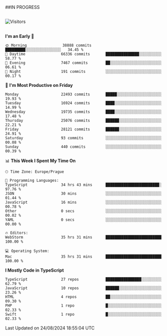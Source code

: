 ##IN PROGRESS
##
![Visitors](https://komarev.com/ghpvc/?username=petrbui&style=for-the-badge&label=Visitors+👀)



##
<!--
[![My GitHub stats](https://github-readme-stats.vercel.app/api?username=petrbui&theme=github_dark)](https://github.com/anuraghazra/github-readme-stats)

[![My wakatime stats](https://github-readme-stats.vercel.app/api/wakatime?username=petrbui&theme=github_dark)](https://github.com/anuraghazra/github-readme-stats)
-->
<!--START_SECTION:waka-->
**I'm an Early 🐤** 

```text
🌞 Morning                38888 commits       █████████░░░░░░░░░░░░░░░░   34.45 % 
🌆 Daytime                66336 commits       ███████████████░░░░░░░░░░   58.77 % 
🌃 Evening                7467 commits        ██░░░░░░░░░░░░░░░░░░░░░░░   06.61 % 
🌙 Night                  191 commits         ░░░░░░░░░░░░░░░░░░░░░░░░░   00.17 % 
```
📅 **I'm Most Productive on Friday** 

```text
Monday                   22493 commits       █████░░░░░░░░░░░░░░░░░░░░   19.93 % 
Tuesday                  16924 commits       ████░░░░░░░░░░░░░░░░░░░░░   14.99 % 
Wednesday                19735 commits       ████░░░░░░░░░░░░░░░░░░░░░   17.48 % 
Thursday                 25076 commits       ██████░░░░░░░░░░░░░░░░░░░   22.21 % 
Friday                   28121 commits       ██████░░░░░░░░░░░░░░░░░░░   24.91 % 
Saturday                 93 commits          ░░░░░░░░░░░░░░░░░░░░░░░░░   00.08 % 
Sunday                   440 commits         ░░░░░░░░░░░░░░░░░░░░░░░░░   00.39 % 
```


📊 **This Week I Spent My Time On** 

```text
🕑︎ Time Zone: Europe/Prague

💬 Programming Languages: 
TypeScript               34 hrs 43 mins      ████████████████████████░   97.76 % 
JSON                     30 mins             ░░░░░░░░░░░░░░░░░░░░░░░░░   01.44 % 
JavaScript               16 mins             ░░░░░░░░░░░░░░░░░░░░░░░░░   00.78 % 
Other                    0 secs              ░░░░░░░░░░░░░░░░░░░░░░░░░   00.02 % 
YAML                     0 secs              ░░░░░░░░░░░░░░░░░░░░░░░░░   00.00 % 

🔥 Editors: 
WebStorm                 35 hrs 31 mins      █████████████████████████   100.00 % 

💻 Operating System: 
Mac                      35 hrs 31 mins      █████████████████████████   100.00 % 
```

**I Mostly Code in TypeScript** 

```text
TypeScript               27 repos            ████████████████░░░░░░░░░   62.79 % 
JavaScript               10 repos            ██████░░░░░░░░░░░░░░░░░░░   23.26 % 
HTML                     4 repos             ██░░░░░░░░░░░░░░░░░░░░░░░   09.30 % 
PHP                      1 repo              █░░░░░░░░░░░░░░░░░░░░░░░░   02.33 % 
Swift                    1 repo              █░░░░░░░░░░░░░░░░░░░░░░░░   02.33 % 
```




 Last Updated on 24/08/2024 18:55:04 UTC
<!--END_SECTION:waka-->
